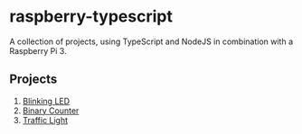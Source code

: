 # raspberry-typescript
A collection of projects, using TypeScript and NodeJS in combination with a Raspberry Pi 3.

## Projects
1. [Blinking LED](./blinking-led) 
2. [Binary Counter](./binary-counter)
3. [Traffic Light](./traffic-light)
